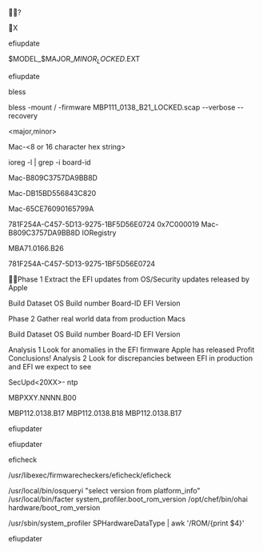     
   

 
  
   



?

 
   


    
  

 





















X

   
 
 






efiupdate



 $MODEL_$MAJOR_$MINOR_LOCKED.$EXT



efiupdate





bless

 bless -mount / -firmware MBP111_0138_B21_LOCKED.scap --verbose --recovery




 
  

<Model><major,minor>



Mac-<8 or 16 character hex string>





ioreg -l | grep -i board-id



 Mac-B809C3757DA9BB8D

 Mac-DB15BD556843C820

 Mac-65CE76090165799A

       

781F254A-C457-5D13-9275-1BF5D56E0724 0x7C000019
Mac-B809C3757DA9BB8D IORegistry









MBA71.0166.B26







781F254A-C457-5D13-9275-1BF5D56E0724





 







Phase 1 Extract the EFI updates from OS/Security updates released by Apple

Build Dataset
OS Build number Board-ID EFI Version

Phase 2 Gather real world data from production Macs

Build Dataset
OS Build number Board-ID EFI Version

Analysis 1 Look for anomalies in the EFI firmware Apple has released
Profit Conclusions!
Analysis 2 Look for discrepancies between EFI in production and EFI we expect to see


 

    

 
  




 
      


  
     

SecUpd<20XX>-<YYY> ntp



   


  
  MBPXXY.NNNN.B00 


     


  
 

   

MBP112.0138.B17 MBP112.0138.B18 MBP112.0138.B17







efiupdater





 



efiupdater


 


  






eficheck





 /usr/libexec/firmwarecheckers/eficheck/eficheck
















   

/usr/local/bin/osqueryi "select version from platform_info" /usr/local/bin/facter system_profiler.boot_rom_version /opt/chef/bin/ohai hardware/boot_rom_version

/usr/sbin/system_profiler SPHardwareDataType | awk '/ROM/{print $4}'







efiupdater





   
 
 
 


 
   

    
   

